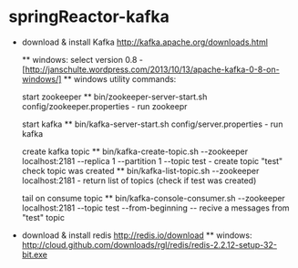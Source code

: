 springReactor-kafka
===================
* download & install Kafka http://kafka.apache.org/downloads.html

  ** windows: select version 0.8 - [http://janschulte.wordpress.com/2013/10/13/apache-kafka-0-8-on-windows/]
  ** windows utility commands:

  start zookeeper
      **    bin/zookeeper-server-start.sh config/zookeeper.properties - run zookeepr

  start kafka
      **    bin/kafka-server-start.sh config/server.properties - run kafka

  create kafka topic
    **   bin/kafka-create-topic.sh --zookeeper localhost:2181 --replica 1 --partition 1 --topic test  - create topic "test"
  check topic was created
    **   bin/kafka-list-topic.sh --zookeeper localhost:2181 - return list of topics (check if test was created)
  
  tail on consume topic
    **   bin/kafka-console-consumer.sh --zookeeper localhost:2181 --topic test  --from-beginning   --  recive a messages from "test" topic


* download & install redis http://redis.io/download
  **    windows:   http://cloud.github.com/downloads/rgl/redis/redis-2.2.12-setup-32-bit.exe
